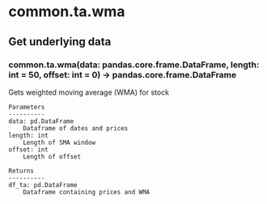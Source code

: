 # common.ta.wma

## Get underlying data 
### common.ta.wma(data: pandas.core.frame.DataFrame, length: int = 50, offset: int = 0) -> pandas.core.frame.DataFrame

Gets weighted moving average (WMA) for stock

    Parameters
    ----------
    data: pd.DataFrame
        Dataframe of dates and prices
    length: int
        Length of SMA window
    offset: int
        Length of offset

    Returns
    ----------
    df_ta: pd.DataFrame
        Dataframe containing prices and WMA
